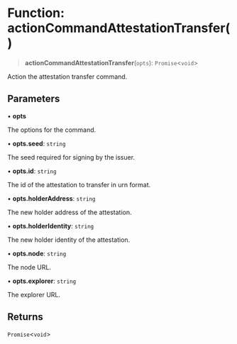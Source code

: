 # Function: actionCommandAttestationTransfer()

> **actionCommandAttestationTransfer**(`opts`): `Promise`\<`void`\>

Action the attestation transfer command.

## Parameters

• **opts**

The options for the command.

• **opts.seed**: `string`

The seed required for signing by the issuer.

• **opts.id**: `string`

The id of the attestation to transfer in urn format.

• **opts.holderAddress**: `string`

The new holder address of the attestation.

• **opts.holderIdentity**: `string`

The new holder identity of the attestation.

• **opts.node**: `string`

The node URL.

• **opts.explorer**: `string`

The explorer URL.

## Returns

`Promise`\<`void`\>
